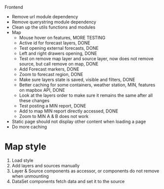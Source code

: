 Frontend

-   Remove url module dependency
-   Remove querystring module dependency
-   Clean up the utils functions and modules
-   Map
    -   Mouse hover on features, MORE TESTING
    -   Active id for forecast layers, DONE
    -   Test opening external forecasts, DONE
    -   Left and right drawers opening, DONE
    -   Test on remove map layer and source layer, now does not remove source, but call remove on map, DONE
    -   Add Forecast markers, DONE
    -   Zoom to forecast region, DONE
    -   Make sure layers state is saved, visible and filters, DONE
    -   Better caching for some containers, weather station, MIN, features on mapbox API, DONE
    -   Look at the layers order to make sure it remains the same after all these changes
    -   Test posting a MIN report, DONE
    -   Add to map MIN report directly accessed, DONE
    -   Zoom to MIN A & B does not work
-   Static page should not display other content when loading a page
-   Do more caching

# Map style

1.  Load style
2.  Add layers and sources manually
3.  Layer & Source components as accessor, or components do not remove when unmounting
4.  DataSet components fetch data and set it to the source
